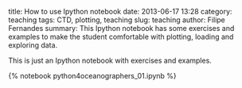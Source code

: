 title: How to use Ipython notebook
date:  2013-06-17 13:28
category: teaching
tags: CTD, plotting, teaching
slug: teaching
author: Filipe Fernandes
summary:  This Ipython notebook has some exercises and examples to make
the student comfortable with plotting, loading and exploring data.

This is just an Ipython notebook with exercises and examples.

{% notebook python4oceanographers_01.ipynb %}
